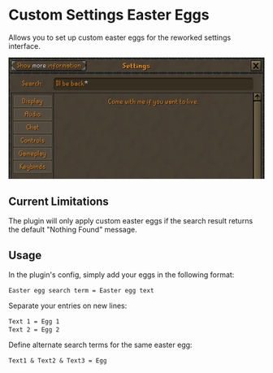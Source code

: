 # Custom Settings Easter Eggs
Allows you to set up custom easter eggs for the reworked settings interface.

![Example custom egg](egg_example.png)

## Current Limitations
The plugin will only apply custom easter eggs if the search result returns the default "Nothing Found" message.

## Usage
In the plugin's config, simply add your eggs in the following format:
```
Easter egg search term = Easter egg text
```

Separate your entries on new lines:
```
Text 1 = Egg 1
Text 2 = Egg 2
```

Define alternate search terms for the same easter egg:
```
Text1 & Text2 & Text3 = Egg
```
